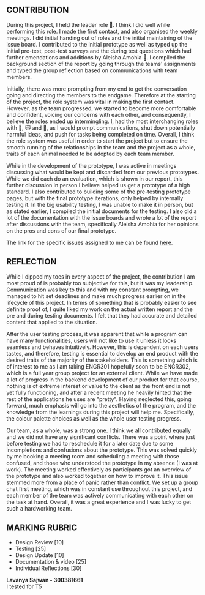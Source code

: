 ## CONTRIBUTION

During this project, I held the leader role 🐻. I think I did well while performing this role. I made the first contact, and also organised the weekly meetings. I did initial handing out of roles and the initial maintaining of the issue board. I contributed to the initial prototype as well as typed up the initial pre-test, post-test surveys and the during test questions which had further emendations and additions by Aleisha Amohia 🐰. I compiled the background section of the report by going through the teams' assignments and typed the group reflection based on communications with team members.

Initially, there was more prompting from my end to get the conversation going and directing the members to the endgame. Therefore at the starting of the project, the role system was vital in making the first contact. However, as the team progressed, we started to become more comfortable and confident, voicing our concerns with each other, and consequently, I believe the roles ended up intermingling. I, had the most interchanging roles with 🐺, 🐱 and 🐰, as I would prompt communications, shut down potentially harmful ideas, and push for tasks being completed on time. Overall, I think the role system was useful in order to start the project but to ensure the smooth running of the relationships in the team and the project as a whole, traits of each animal needed to be adopted by each team member.

While in the development of the prototype, I was active in meetings discussing what would be kept and discarded from our previous prototypes. While we did each do an evaluation, which is shown in our report, this further discussion in person I believe helped us get a prototype of a high standard. I also contributed to building some of the pre-testing prototype pages, but with the final prototype iterations, only helped by internally testing it. In the big usability testing, I was unable to make it in person, but as stated earlier, I compiled the initial documents for the testing. I also did a lot of the documentation with the issue boards and wrote a lot of the report after discussions with the team, specifically Aleisha Amohia for her opinions on the pros and cons of our final prototype.

The link for the specific issues assigned to me can be found [here](https://gitlab.ecs.vuw.ac.nz/swen303-2019-p3/t8/final-project/boards?scope=all&utf8=%E2%9C%93&state=opened&assignee_username=sajwanlava).

## REFLECTION

While I dipped my toes in every aspect of the project, the contribution I am most proud of is probably too subjective for this, but it was my leadership. Communication was key to this and with my constant prompting, we managed to hit set deadlines and make much progress earlier on in the lifecycle of this project. In terms of something that is probably easier to see definite proof of, I quite liked my work on the actual written report and the pre and during testing documents. I felt that they had accurate and detailed content that applied to the situation.

After the user testing process, it was apparent that while a program can have many functionalities, users will not like to use it unless it looks seamless and behaves intuitively. However, this is dependent on each users tastes, and therefore, testing is essential to develop an end product with the desired traits of the majority of the stakeholders. This is something which is of interest to me as I am taking ENGR301 hopefully soon to be ENGR302, which is a full year group project for an external client. While we have made a lot of progress in the backend development of our product for that course, nothing is of extreme interest or value to the client as the front end is not yet fully functioning, and after a recent meeting he heavily hinted that the rest of the applications he uses are "pretty". Having neglected this, going forward, much emphasis will go into the aesthetics of the program, and the knowledge from the learnings during this project will help me. Specifically, the colour palette choices as well as the whole user testing progress.

Our team, as a whole, was a strong one. I think we all contributed equally and we did not have any significant conflicts. There was a point where just before testing we had to reschedule it for a later date due to some incompletions and confusions about the prototype. This was solved quickly by me booking a meeting room and scheduling a meeting with those confused, and those who understood the prototype in my absence (I was at work). The meeting worked effectively as participants got an overview of the prototype and also worked together on how to improve it. This issue stemmed more from a place of panic rather than conflict. We set up a group chat first meeting, which was in constant use throughout this project, and each member of the team was actively communicating with each other on the task at hand. Overall, it was a great experience and I was lucky to get such a hardworking team.

## MARKING RUBRIC

- Design Review \[10\]
- Testing \[25\]
- Design Update \[10\]
- Documentation & video \[25\]
- Individual Reflections \[30\]


**Lavanya Sajwan - 300381661**
<br>I tested for T5
